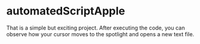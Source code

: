 # automatedScriptApple

That is a simple but exciting project. After executing the code, you can observe how your cursor moves to the spotlight and opens a new text file.
